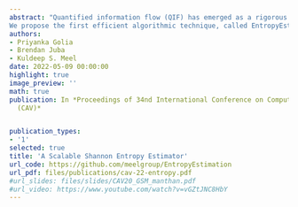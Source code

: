 ```yaml
---
abstract: "Quantified information flow (QIF) has emerged as a rigorous approach to quantitatively measure confidentiality; the information-theoretic underpinning of QIF allows the end-users to link the computed quantities with the computational effort required on the part of the adversary to gain access to desired confidential information. In this work, we focus on the estimation of Shannon entropy for a given program Π. As a first step, we focus on the case wherein a Boolean formula φ(X, Y ) captures the relationship between inputs X and output Y of Π. Such formulas φ(X, Y ) have the property that for every valuation to X, there exists exactly one valuation to Y such that φ is satisfied. The existing techniques require O(2 m ) model counting queries, where m = |Y |. 
We propose the first efficient algorithmic technique, called EntropyEstimation to estimate the Shannon entropy of φ with PAC-style guarantees, i.e., the computed estimate is guaranteed to lie within a (1 ± ε)-factor of the ground truth with confidence at least 1−δ. Furthermore, EntropyEstimation makes only O( min(m,n)) counting and sampling queries, where m = |Y |, and n = |X|, thereby achieving a significant reduction in the number of model counting queries. We demonstrate the practical efficiency of our algorithmic framework via a detailed experimental evaluation. Our evaluation demonstrates that the proposed framework scales to the formulas beyond the reach of the previously known approaches."
authors:
- Priyanka Golia
- Brendan Juba
- Kuldeep S. Meel
date: 2022-05-09 00:00:00
highlight: true
image_preview: ''
math: true
publication: In *Proceedings of 34nd International Conference on Computer-Aided Verification
  (CAV)*


publication_types:
- '1'
selected: true
title: 'A Scalable Shannon Entropy Estimator'
url_code: https://github.com/meelgroup/EntropyEstimation
url_pdf: files/publications/cav-22-entropy.pdf
#url_slides: files/slides/CAV20_GSM_manthan.pdf
#url_video: https://www.youtube.com/watch?v=vGZtJNC8HbY
---
```

